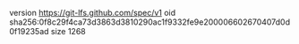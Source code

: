 version https://git-lfs.github.com/spec/v1
oid sha256:0f8c29f4ca73d3863d3810290ac1f9332fe9e200006602670407d0d0f19235ad
size 1268
